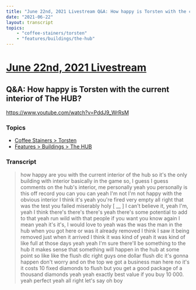 ```yaml
---
title: "June 22nd, 2021 Livestream Q&A: How happy is Torsten with the current interior of The HUB?"
date: "2021-06-22"
layout: transcript
topics:
    - "coffee-stainers/torsten"
    - "features/buildings/the-hub"
---
```

# [June 22nd, 2021 Livestream](../2021-06-22.md)
## Q&A: How happy is Torsten with the current interior of The HUB?
https://www.youtube.com/watch?v=PddJ9_WrRsM

### Topics
* [Coffee Stainers > Torsten](../topics/coffee-stainers/torsten.md)
* [Features > Buildings > The HUB](../topics/features/buildings/the-hub.md)

### Transcript

> how happy are you with the current interior of the hub so it's the only building with interior basically in the game so, I guess I guess comments on the hub's interior, me personally yeah you personally is this off record you can you can yeah I'm not I'm not happy with the obvious interior I think it's yeah you're fired very empty all right that was the test you failed miserably holy [ __ ] I can't believe it, yeah I'm, yeah I think there's there's there's yeah there's some potential to add to that yeah run wild with that people if you want you know again I mean yeah it's it's, I would love to yeah was the was the man in the hub when you got here or was it already removed I think I saw it being removed just when it arrived I think it was kind of yeah it was kind of like full at those days yeah yeah I'm sure there'll be something to the hub it makes sense that something will happen in the hub at some point so like like the flush dlc right guys one dollar flush dlc it's gonna happen don't worry and on the top we got a business man here no it's it costs 10 fixed diamonds to flush but you get a good package of a thousand diamonds yeah yeah exactly best value if you buy 10 000. yeah perfect yeah all right let's say oh boy
